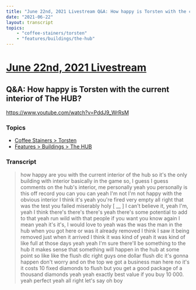 ```yaml
---
title: "June 22nd, 2021 Livestream Q&A: How happy is Torsten with the current interior of The HUB?"
date: "2021-06-22"
layout: transcript
topics:
    - "coffee-stainers/torsten"
    - "features/buildings/the-hub"
---
```

# [June 22nd, 2021 Livestream](../2021-06-22.md)
## Q&A: How happy is Torsten with the current interior of The HUB?
https://www.youtube.com/watch?v=PddJ9_WrRsM

### Topics
* [Coffee Stainers > Torsten](../topics/coffee-stainers/torsten.md)
* [Features > Buildings > The HUB](../topics/features/buildings/the-hub.md)

### Transcript

> how happy are you with the current interior of the hub so it's the only building with interior basically in the game so, I guess I guess comments on the hub's interior, me personally yeah you personally is this off record you can you can yeah I'm not I'm not happy with the obvious interior I think it's yeah you're fired very empty all right that was the test you failed miserably holy [ __ ] I can't believe it, yeah I'm, yeah I think there's there's there's yeah there's some potential to add to that yeah run wild with that people if you want you know again I mean yeah it's it's, I would love to yeah was the was the man in the hub when you got here or was it already removed I think I saw it being removed just when it arrived I think it was kind of yeah it was kind of like full at those days yeah yeah I'm sure there'll be something to the hub it makes sense that something will happen in the hub at some point so like like the flush dlc right guys one dollar flush dlc it's gonna happen don't worry and on the top we got a business man here no it's it costs 10 fixed diamonds to flush but you get a good package of a thousand diamonds yeah yeah exactly best value if you buy 10 000. yeah perfect yeah all right let's say oh boy
